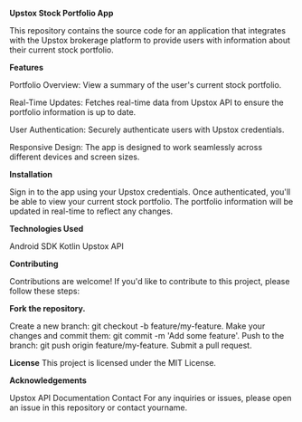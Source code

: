 **Upstox Stock Portfolio App**

This repository contains the source code for an application that integrates with the Upstox brokerage platform to provide users with information about their current stock portfolio.

**Features**

Portfolio Overview: View a summary of the user's current stock portfolio.

Real-Time Updates: Fetches real-time data from Upstox API to ensure the portfolio information is up to date.

User Authentication: Securely authenticate users with Upstox credentials.

Responsive Design: The app is designed to work seamlessly across different devices and screen sizes.

**Installation** 

Sign in to the app using your Upstox credentials.
Once authenticated, you'll be able to view your current stock portfolio.
The portfolio information will be updated in real-time to reflect any changes.

**Technologies Used**

Android SDK
Kotlin
Upstox API 

**Contributing**

Contributions are welcome! If you'd like to contribute to this project, please follow these steps:

**Fork the repository.**

Create a new branch: git checkout -b feature/my-feature.
Make your changes and commit them: git commit -m 'Add some feature'.
Push to the branch: git push origin feature/my-feature.
Submit a pull request.

**License**
This project is licensed under the MIT License.

**Acknowledgements**

Upstox API Documentation
Contact
For any inquiries or issues, please open an issue in this repository or contact yourname.





